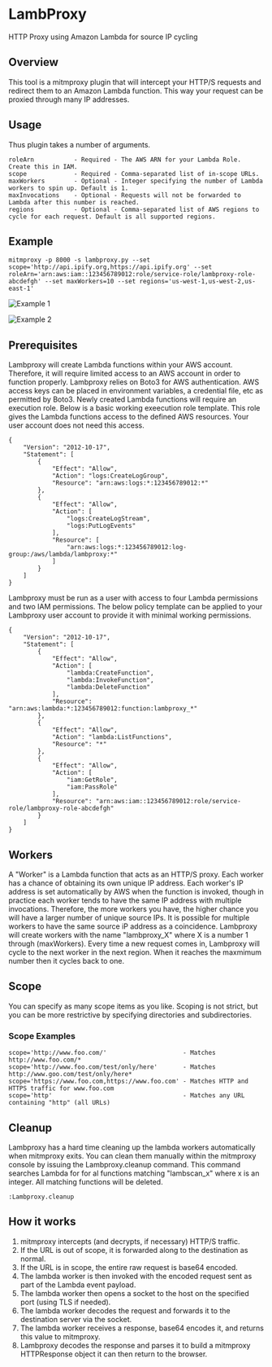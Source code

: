 # LambProxy
HTTP Proxy using Amazon Lambda for source IP cycling

## Overview
This tool is a mitmproxy plugin that will intercept your HTTP/S requests and redirect them to an Amazon Lambda function. This way your request can be proxied through many IP addresses.

## Usage
Thus plugin takes a number of arguments.

    roleArn           - Required - The AWS ARN for your Lambda Role. Create this in IAM.
    scope             - Required - Comma-separated list of in-scope URLs.
    maxWorkers        - Optional - Integer specifying the number of Lambda workers to spin up. Default is 1.
    maxInvocations    - Optional - Requests will not be forwarded to Lambda after this number is reached.
    regions           - Optional - Comma-separated list of AWS regions to cycle for each request. Default is all supported regions.

## Example
    mitmproxy -p 8000 -s lambproxy.py --set scope='http://api.ipify.org,https://api.ipify.org' --set roleArn='arn:aws:iam::123456789012:role/service-role/lambproxy-role-abcdefgh' --set maxWorkers=10 --set regions='us-west-1,us-west-2,us-east-1'

![Example 1](/screenshots/Lambscan1.png?raw=true "Different IP returned from ipify.org with each request")

![Example 2](/screenshots/Lambscan2.png?raw=true "Invocation limit exceeded")

## Prerequisites
Lambproxy will create Lambda functions within your AWS account. Therefore, it will require limited access to an AWS account in order to function properly. Lambproxy relies on Boto3 for AWS authentication. AWS access keys can be placed in environment variables, a credential file, etc as permitted by Boto3. Newly created Lambda functions will require an execution role. Below is a basic working exeecution role template. This role gives the Lambda functions access to the defined AWS resources. Your user account does not need this access.

    {
        "Version": "2012-10-17",
        "Statement": [
            {
                "Effect": "Allow",
                "Action": "logs:CreateLogGroup",
                "Resource": "arn:aws:logs:*:123456789012:*"
            },
            {
                "Effect": "Allow",
                "Action": [
                    "logs:CreateLogStream",
                    "logs:PutLogEvents"
                ],
                "Resource": [
                    "arn:aws:logs:*:123456789012:log-group:/aws/lambda/lambproxy:*"
                ]
            }
        ]
    }

Lambproxy must be run as a user with access to four Lambda permissions and two IAM permissions. The below policy template can be applied to your Lambproxy user account to provide it with minimal working permissions.

    {
        "Version": "2012-10-17",
        "Statement": [
            {
                "Effect": "Allow",
                "Action": [
                    "lambda:CreateFunction",
                    "lambda:InvokeFunction",
                    "lambda:DeleteFunction"
                ],
                "Resource": "arn:aws:lambda:*:123456789012:function:lambproxy_*"
            },
            {
                "Effect": "Allow",
                "Action": "lambda:ListFunctions",
                "Resource": "*"
            },
            {
                "Effect": "Allow",
                "Action": [
                    "iam:GetRole",
                    "iam:PassRole"
                ],
                "Resource": "arn:aws:iam::123456789012:role/service-role/lambproxy-role-abcdefgh"
            }
        ]
    }

## Workers
A "Worker" is a Lambda function that acts as an HTTP/S proxy. Each worker has a chance of obtaining its own unique IP address. Each worker's IP address is set automatically by AWS when the function is invoked, though in practice each worker tends to have the same IP address with multiple invocations. Therefore, the more workers you have, the higher chance you will have a larger number of unique source IPs. It is possible for multiple workers to have the same source iP address as a coincidence. Lambproxy will create workers with the name "lambproxy_X" where X is a number 1 through (maxWorkers). Every time a new request comes in, Lambproxy will cycle to the next worker in the next region. When it reaches the maxmimum number then it cycles back to one.

## Scope
You can specify as many scope items as you like. Scoping is not strict, but you can be more restrictive by specifying directories and subdirectories.

### Scope Examples
    scope='http://www.foo.com/'                     - Matches http://www.foo.com/*
    scope='http://www.foo.com/test/only/here'       - Matches http://www.goo.com/test/only/here*
    scope='https://www.foo.com,https://www.foo.com' - Matches HTTP and HTTPS traffic for www.foo.com
    scope='http'                                    - Matches any URL containing "http" (all URLs)
    
## Cleanup
Lambproxy has a hard time cleaning up the lambda workers automatically when mitmproxy exits. You can clean them manually within the mitmproxy console by issuing the Lambproxy.cleanup command. This command searches Lambda for for al functions matching "lambscan_x" where x is an integer. All matching functions will be deleted.

    :Lambproxy.cleanup

## How it works
1. mitmproxy intercepts (and decrypts, if necessary) HTTP/S traffic.
2. If the URL is out of scope, it is forwarded along to the destination as normal.
3. If the URL is in scope, the entire raw request is base64 encoded.
4. The lambda worker is then invoked with the encoded request sent as part of the Lambda event payload.
5. The lambda worker then opens a socket to the host on the specified port (using TLS if needed).
6. The lambda worker decodes the request and forwards it to the destination server via the socket.
7. The lambda worker receives a response, base64 encodes it, and returns this value to mitmproxy.
8. Lambproxy decodes the response and parses it to build a mitmproxy HTTPResponse object it can then return to the browser.

